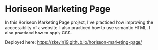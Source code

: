 # Horiseon Marketing Page

In this Horiseon Marketing Page project, I've practiced how improving the acccessiblity of a website. I also practiced how to use semantic HTML. I also practiced how to apply CSS.

Deployed here: https://zkevin19.github.io/horiseon-marketing-page/
